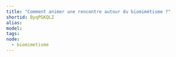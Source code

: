 ```yaml
---
title: "Comment animer une rencontre autour du biomimétisme ?"
shortid: ByqPGKQLZ
alias:
model:
tags:
node: 
  - biomimetisme
---
```

